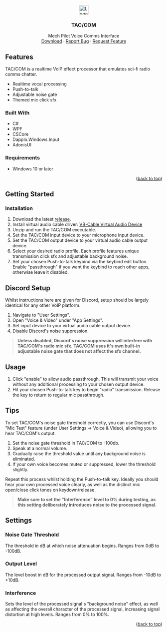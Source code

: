 <a name="readme-top"></a>

<!-- PROJECT LOGO -->
<br />
<div align="center">
  <a href="https://github.com/Ozzletroll/TAC-COM">
    <img src="https://github.com/Ozzletroll/TAC-COM/blob/main/Static/Icons/live.ico" alt="Logo" width="30" height="30">
  </a>
<h3 align="center">TAC/COM</h3>

  <p align="center">
    Mech Pilot Voice Comms Interface
    <br />
    <a href="https://github.com/Ozzletroll/TAC-COM/releases">Download</a>
    ·
    <a href="https://github.com/Ozzletroll/TAC-COM/issues/new?assignees=&labels=bug&projects=&template=bug_report.md&title=%5BBUG%5D">Report Bug</a>
    ·
    <a href="https://github.com/Ozzletroll/TAC-COM/issues/new?assignees=&labels=enhancement&projects=&template=feature_request.md&title=%5BFEATURE+REQUEST%5D">Request Feature</a>
  </p>
</div>

<!-- ABOUT THE PROJECT -->
## Features
TAC/COM is a realtime VoIP effect processor that emulates sci-fi radio comms chatter.

- Realtime vocal processing
- Push-to-talk
- Adjustable noise gate
- Themed mic click sfx

### Built With

- C#
- WPF
- CSCore
- Dapplo.Windows.Input
- AdonisUI

### Requirements

- Windows 10 or later

<p align="right">(<a href="#readme-top">back to top</a>)</p>

<!-- GETTING STARTED -->
## Getting Started

### Installation

1. Download the latest <a href="https://github.com/Ozzletroll/TAC-COM/releases">release</a>.
2. Install virtual audio cable driver:
   <a href="https://vb-audio.com/Cable/">VB-Cable Virtual Audio Device</a>
3. Unzip and run the TAC/COM executable.
4. Set the TAC/COM input device to your microphone input device.
5. Set the TAC/COM output device to your virtual audio cable output device.
6. Select your desired radio profile. Each profile features unique transmission click sfx and adjustable background noise.
7. Set your chosen Push-to-talk keybind via the keybind edit button. Enable "passthrough" if you want the keybind to reach other apps, otherwise leave it disabled.

## Discord Setup

Whilst instructions here are given for Discord, setup should be largely identical for any other VoIP platform.

1. Navigate to "User Settings".
2. Open "Voice & Video" under "App Settings".
3. Set input device to your virtual audio cable output device.
4. Disable Discord's noise suppression.

> **Unless disabled, Discord's noise suppression will interfere with TAC/COM's radio mic sfx. TAC/COM uses it's own built-in adjustable noise gate that does not affect the sfx channel.**

## Usage
1. Click "enable" to allow audio passthrough. This will transmit your voice without any additional processing to your chosen output device.
2. Hit your chosen Push-to-talk key to begin "radio" transmission. Release the key to return to regular mic passthrough.

## Tips
To set TAC/COM's noise gate threshold correctly, you can use Discord's "Mic Test" feature (under User Settings -> Voice & Video), allowing you to hear TAC/COM's output.

1. Set the noise gate threshold in TAC/COM to -100db.
2. Speak at a normal volume.
3. Gradually raise the threshold value until any background noise is eliminated. 
4. If your own voice becomes muted or suppressed, lower the threshold slightly.

Repeat this process whilst holding the Push-to-talk key. Ideally you should hear your own processed voice clearly, as well as the distinct mic open/close click tones on keydown/release.

> **Make sure to set the "Interference" level to 0% during testing, as this setting deliberately introduces noise to the processed signal.**

## Settings

### Noise Gate Threshold
The threshold in dB at which noise attenuation begins. Ranges from 0dB to -100dB.

### Output Level
The level boost in dB for the processed output signal. Ranges from -10dB to +10dB.

### Interference
Sets the level of the processed signal's "background noise" effect, as well as affecting the overall character of the processed signal, increasing signal distortion at high levels. Ranges from 0% to 100%.


<p align="right">(<a href="#readme-top">back to top</a>)</p>
